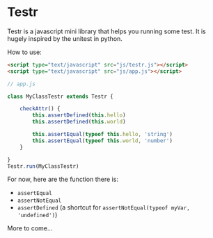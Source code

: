 # Testr

Testr is a javascript mini library that helps you running some test. It is hugely inspired by the unitest in python.

How to use:

```html
<script type="text/javascript" src="js/testr.js"></script>
<script type="text/javascript" src="js/app.js"></script>
```

```js
// app.js

class MyClassTestr extends Testr {

    checkAttr() {
        this.assertDefined(this.hello)
        this.assertDefined(this.world)

        this.assertEqual(typeof this.hello, 'string')
        this.assertEqual(typeof this.world, 'number')
    }

}
Testr.run(MyClassTestr)
```


For now, here are the function there is:

- `assertEqual`
- `assertNotEqual`
- `assertDefined` (a shortcut for `assertNotEqual(typeof myVar, 'undefined')`)

More to come...
